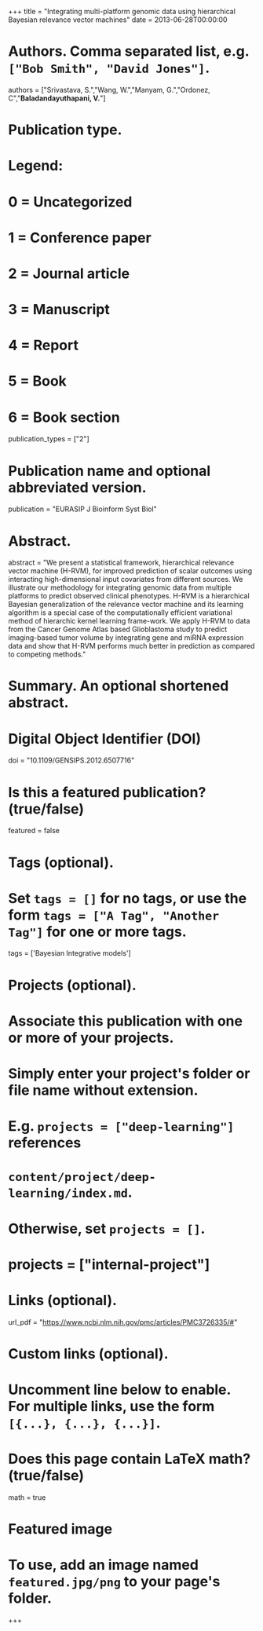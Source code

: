 +++
title = "Integrating multi-platform genomic data using hierarchical Bayesian relevance vector machines"
date = 2013-06-28T00:00:00

# Authors. Comma separated list, e.g. `["Bob Smith", "David Jones"]`.
authors = ["Srivastava, S.","Wang, W.","Manyam, G.","Ordonez, C","**Baladandayuthapani, V.**"]

# Publication type.
# Legend:
# 0 = Uncategorized
# 1 = Conference paper
# 2 = Journal article
# 3 = Manuscript
# 4 = Report
# 5 = Book
# 6 = Book section
publication_types = ["2"]

# Publication name and optional abbreviated version.
publication = "EURASIP J Bioinform Syst Biol"

# Abstract.
abstract = "We present a statistical framework, hierarchical relevance vector machine (H-RVM), for improved prediction of scalar outcomes using interacting high-dimensional input covariates from different sources. We illustrate our methodology for integrating genomic data from multiple platforms to predict observed clinical phenotypes. H-RVM is a hierarchical Bayesian generalization of the relevance vector machine and its learning algorithm is a special case of the computationally efficient variational method of hierarchic kernel learning frame-work. We apply H-RVM to data from the Cancer Genome Atlas based Glioblastoma study to predict imaging-based tumor volume by integrating gene and miRNA expression data and show that H-RVM performs much better in prediction as compared to competing methods."

# Summary. An optional shortened abstract.

# Digital Object Identifier (DOI)
doi = "10.1109/GENSIPS.2012.6507716"

# Is this a featured publication? (true/false)
featured = false

# Tags (optional).
#   Set `tags = []` for no tags, or use the form `tags = ["A Tag", "Another Tag"]` for one or more tags.
tags = ['Bayesian Integrative models']

# Projects (optional).
#   Associate this publication with one or more of your projects.
#   Simply enter your project's folder or file name without extension.
#   E.g. `projects = ["deep-learning"]` references 
#   `content/project/deep-learning/index.md`.
#   Otherwise, set `projects = []`.
# projects = ["internal-project"]

# Links (optional).
 url_pdf = "https://www.ncbi.nlm.nih.gov/pmc/articles/PMC3726335/#"




# Custom links (optional).
#   Uncomment line below to enable. For multiple links, use the form `[{...}, {...}, {...}]`.

# Does this page contain LaTeX math? (true/false)
math = true

# Featured image
# To use, add an image named `featured.jpg/png` to your page's folder. 
+++

